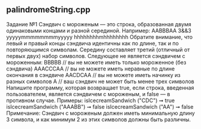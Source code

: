 ## palindromeString.cpp

Задание №1
Сэндвич с мороженым — это строка, образованная двумя одинаковыми концами и разной серединой. Например:
AABBBAA
3&&3
yyyyymmmmmmmmyyyyy
hhhhhhhhmhhhhhhhh
Обратите внимание, что левый и правый концы сэндвича идентичны как по длине, так и по повторяющимся символам. Середину составляет третий (отличный от первых двух) набор символов.
Следующее не является сэндвичем с мороженным:
BBBBB // вы не можете иметь только мороженное (без сэндвича)
AAACCCAA // вы не можете иметь неравные по длине окончания в сэндвиче
AACDCAA // вы не можете иметь начинку из разных символов
A // ваш сэндвич не может быть менее трех символов
Напишите программу, которая возвращает true, если строка, введенная пользователем, является сэндвичем с мороженым, и false — в противном случае.
Примеры:
isIcecreamSandwich ("CDC") ➞ true
isIcecreamSandwich ("AAABB") ➞ false
isIcecreamSandwich ("AA") ➞ false
Примечание: Сэндвич с мороженым должен иметь минимальную длину 3 символа, и как минимум 2 из этих символов должны быть различны.
